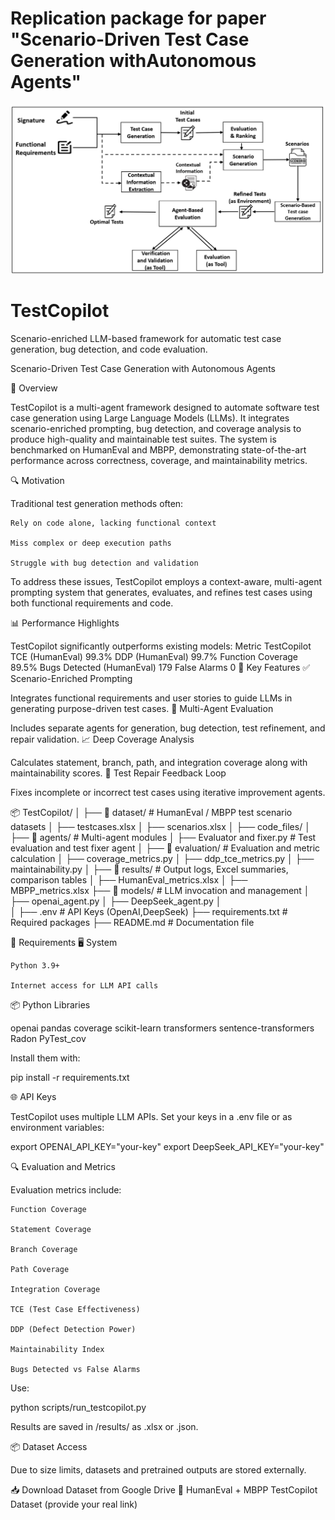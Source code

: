 # Replication package for paper "Scenario-Driven Test Case Generation withAutonomous Agents"

![Architecture](TestCopilot.png)
# TestCopilot
Scenario-enriched LLM-based framework for automatic test case generation, bug detection, and code evaluation.

Scenario-Driven Test Case Generation with Autonomous Agents

🚀 Overview

TestCopilot is a multi-agent framework designed to automate software test case generation using Large Language Models (LLMs). It integrates scenario-enriched prompting, bug detection, and coverage analysis to produce high-quality and maintainable test suites. The system is benchmarked on HumanEval and MBPP, demonstrating state-of-the-art performance across correctness, coverage, and maintainability metrics.

🔍 Motivation

Traditional test generation methods often:

    Rely on code alone, lacking functional context

    Miss complex or deep execution paths

    Struggle with bug detection and validation

To address these issues, TestCopilot employs a context-aware, multi-agent prompting system that generates, evaluates, and refines test cases using both functional requirements and code.

📊 Performance Highlights

TestCopilot significantly outperforms existing models:
Metric	TestCopilot
TCE (HumanEval)	99.3%
DDP (HumanEval)	 99.7%
Function Coverage	89.5%
Bugs Detected (HumanEval)	179
False Alarms	0
🔑 Key Features
✅ Scenario-Enriched Prompting

Integrates functional requirements and user stories to guide LLMs in generating purpose-driven test cases.
🧠 Multi-Agent Evaluation

Includes separate agents for generation, bug detection, test refinement, and repair validation.
📈 Deep Coverage Analysis

Calculates statement, branch, path, and integration coverage along with maintainability scores.
🔄 Test Repair Feedback Loop

Fixes incomplete or incorrect test cases using iterative improvement agents.

📦 TestCopilot/
│
├── 📂 dataset/                  # HumanEval / MBPP test scenario datasets
│   ├── testcases.xlsx
│   ├── scenarios.xlsx
│   ├── code_files/
│
├── 📂 agents/                   # Multi-agent modules
│   ├── Evaluator and fixer.py            # Test evaluation and test fixer agent
│
├── 📂 evaluation/              # Evaluation and metric calculation
│   ├── coverage_metrics.py
│   ├── ddp_tce_metrics.py
│   ├── maintainability.py
│
├── 📂 results/                 # Output logs, Excel summaries, comparison tables
│   ├── HumanEval_metrics.xlsx
│   ├── MBPP_metrics.xlsx
├── 📂 models/                  # LLM invocation and management
│   ├── openai_agent.py
│   ├── DeepSeek_agent.py
│   
│
├── .env                        # API Keys (OpenAI,DeepSeek)
├── requirements.txt           # Required packages
├── README.md                  # Documentation file


📌 Requirements
🖥️ System

    Python 3.9+

    Internet access for LLM API calls

📦 Python Libraries

openai
pandas
coverage
scikit-learn
transformers
sentence-transformers
Radon
PyTest_cov



Install them with:

pip install -r requirements.txt

🌐 API Keys

TestCopilot uses multiple LLM APIs. Set your keys in a .env file or as environment variables:

export OPENAI_API_KEY="your-key"
export DeepSeek_API_KEY="your-key"

🔍 Evaluation and Metrics

Evaluation metrics include:

    Function Coverage

    Statement Coverage

    Branch Coverage

    Path Coverage

    Integration Coverage

    TCE (Test Case Effectiveness)

    DDP (Defect Detection Power)

    Maintainability Index

    Bugs Detected vs False Alarms

Use:

python scripts/run_testcopilot.py

Results are saved in /results/ as .xlsx or .json.


📦 Dataset Access

Due to size limits, datasets and pretrained outputs are stored externally.

📥 Download Dataset from Google Drive
🔗 HumanEval + MBPP TestCopilot Dataset (provide your real link)
